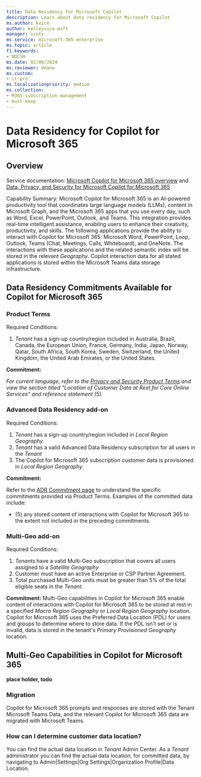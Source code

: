 ```yaml
---
title: Data Residency for Microsoft Copilot
description: Learn about data residency for Microsoft Copilot
ms.author: kvice
author: kelleyvice-msft
manager: scotv
ms.service: microsoft-365-enterprise
ms.topic: article
f1.keywords:
- NOCSH
ms.date: 02/06/2024
ms.reviewer: deanw
ms.custom:
- it-pro
ms.localizationpriority: medium
ms.collection:
- M365-subscription-management
- must-keep
---
```


# Data Residency for Copilot for Microsoft 365

## Overview

Service documentation: [Microsoft Copilot for Microsoft 365 overview](/microsoft-365-copilot/microsoft-365-copilot-overview) and [Data, Privacy, and Security for Microsoft Copilot for Microsoft 365](/microsoft-365-copilot/microsoft-365-copilot-privacy)

Capability Summary: Microsoft Copilot for Microsoft 365 is an AI-powered productivity tool that coordinates large language models (LLMs), content in Microsoft Graph, and the Microsoft 365 apps that you use every day, such as Word, Excel, PowerPoint, Outlook, and Teams. This integration provides real-time intelligent assistance, enabling users to enhance their creativity, productivity, and skills.
The following applications provide the ability to interact with Copilot for Microsoft 365:  Microsoft Word, PowerPoint, Loop, Outlook, Teams (Chat, Meetings, Calls, Whiteboard), and OneNote.  The interactions with these applications and the related semantic index will be stored in the relevant _Geography_. Copilot interaction data for all stated applications is stored within the Microsoft Teams data storage infrastructure.

## Data Residency Commitments Available for Copilot for Microsoft 365

### Product Terms

Required Conditions:

1. _Tenant_ has a sign-up country/region included in Australia, Brazil, Canada, the European Union, France, Germany, India, Japan, Norway, Qatar, South Africa, South Korea, Sweden, Switzerland, the United Kingdom, the United Arab Emirates, or the United States.

**Commitment:**

_For current language, refer to the [Privacy and Security Product Terms](https://www.microsoft.com/licensing/terms/product/PrivacyandSecurityTerms/all) and view the section titled "Location of Customer Data at Rest for Core Online Services" and reference statement (5)._

### Advanced Data Residency add-on

Required Conditions:

1. _Tenant_ has a sign-up country/region included in _Local Region Geography_.
1. _Tenant_ has a valid Advanced Data Residency subscription for all users in the _Tenant_
1. The Copilot for Microsoft 365 subscription customer data is provisioned in _Local Region Geography_.

**Commitment:**

Refer to the [ADR Commitment page](m365-dr-commitments.md#microsoft-copilot) to understand the specific commitments provided via Product Terms.  Examples of the committed data include:

- (5) any stored content of interactions with Copilot for Microsoft 365 to the extent not included in the preceding commitments.

### Multi-Geo add-on

Required Conditions:

1. _Tenants_ have a valid Multi-Geo subscription that covers all users assigned to a _Satellite Geography_
1. Customer must have an active Enterprise or CSP Partner Agreement.
1. Total purchased Multi-Geo units must be greater than 5% of the total eligible seats in the _Tenant_.

**Commitment:**
Multi-Geo capabilities in Copilot for Microsoft 365 enable content of interactions with Copilot for Microsoft 365 to be stored at rest in a specified _Macro Region Geography_ or _Local Region Geography_ location. Copilot for Microsoft 365 uses the Preferred Data Location (PDL) for users and groups to determine where to store data. If the PDL isn't set or is invalid, data is stored in the tenant's _Primary Provisioned Geography_ location.

## Multi-Geo Capabilities in Copilot for Microsoft 365

**place holder, todo**

### Migration

Copilot for Microsoft 365 prompts and responses are stored with the Tenant Microsoft Teams Data, and the relevant Copilot for Microsoft 365 data are migrated with Microsoft Teams.

### How can I determine customer data location?

You can find the actual data location in _Tenant_ Admin Center. As a _Tenant_ administrator you can find the actual data location, for committed data, by navigating to Admin|Settings|Org Settings|Organization Profile|Data Location.
